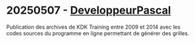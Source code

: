 # 20250507 - [DeveloppeurPascal](https://github.com/XXX_USER_XXX)

Publication des archives de KDK Training entre 2009 et 2014 avec les codes sources du programme en ligne permettant de générer des grilles.
